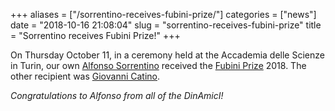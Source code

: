 +++
aliases = ["/sorrentino-receives-fubini-prize/"]
categories = ["news"]
date = "2018-10-16 21:08:04"
slug = "sorrentino-receives-fubini-prize"
title = "Sorrentino receives Fubini Prize!"
+++

On Thursday October 11, in a ceremony held at the Accademia delle
Scienze in Turin, our own [Alfonso
Sorrentino](http://www.mat.uniroma2.it/~sorrenti/Homepage.html) received
the [Fubini Prize](https://premiofubini.wordpress.com/premio-fubini/)
2018. The other recipient was [Giovanni
Catino](https://www.mate.polimi.it/?view=pp&id=369&lg=en).

*Congratulations to Alfonso from all of the DinAmicI!*

 
